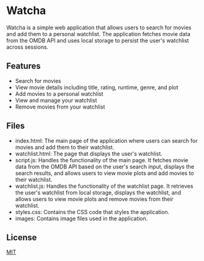 # Watcha

Watcha is a simple web application that allows users to search for movies and add them to a personal watchlist. The application fetches movie data from the OMDB API and uses local storage to persist the user's watchlist across sessions.

## Features

- Search for movies
- View movie details including title, rating, runtime, genre, and plot
- Add movies to a personal watchlist
- View and manage your watchlist
- Remove movies from your watchlist

## Files

- index.html: The main page of the application where users can search for movies and add them to their watchlist.
- watchlist.html: The page that displays the user's watchlist.
- script.js: Handles the functionality of the main page. It fetches movie data from the OMDB API based on the user's search input, displays the search results, and allows users to view movie plots and add movies to their watchlist.
- watchlist.js: Handles the functionality of the watchlist page. It retrieves the user's watchlist from local storage, displays the watchlist, and allows users to view movie plots and remove movies from their watchlist.
- styles.css: Contains the CSS code that styles the application.
- images: Contains image files used in the application.

## License

[MIT](https://choosealicense.com/licenses/mit/)
